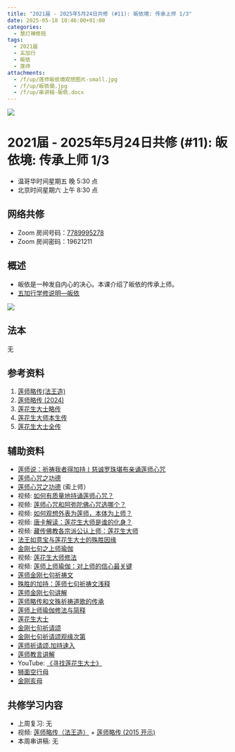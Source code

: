 ```yaml
---
title: "2021届 - 2025年5月24日共修 (#11): 皈依境: 传承上师 1/3"
date: 2025-05-18 10:46:00+01:00
categories:
  - 慧灯禅修班
tags:
  - 2021届
  - 五加行
  - 皈依
  - 莲师
attachments:
  - /f/up/莲师皈依境观想图片-small.jpg
  - /f/up/皈依偈.jpg
  - /f/up/串讲稿-皈依.docx
---
```

![](/f/up/maxresdefault.jpg)

# 2021届 - 2025年5月24日共修 (#11): 皈依境: 传承上师 1/3

* 温哥华时间星期五 晚 5:30 点
* 北京时间星期六 上午 8:30 点

## 网络共修

* Zoom 房间号码：[7789995278](https://zoom.us/j/7789995278)
* Zoom 房间密码：19621211

## 概述

* 皈依是一种发自内心的决心。本课介绍了皈依的传承上师。
* [](<>)[](<>)[](<>)[](<>)[](<>)[](<>)[](<>)[](<>)[](<>)[](https://fohuifayu.com/index.php/huideng-jiangtang/chanxiuke/zen-04/8656-zen04-gy)[五加行学修说明—皈依](https://fohuifayu.com/index.php/huideng-jiangtang/chanxiuke/zen-04/8656-zen04-gy) 

![](/f/up/莲师皈依境观想图片-small.jpg)

## 法本

[](<>)[](<>)[](<>)[](https://huidengchanxiu.net/books/b3/)[](https://fohuifayu.com/index.php/huideng-zhiguang/huideng-series/si-ce)[](https://fohuifayu.com/index.php/huideng-zhiguang/huideng-series/si-ce/236-a00033)[](<>)无[](<>)[](<>)[](<>)[](<>)[](<>)[](<>)[](<>)[](<>)[](<>)[](<>)[](<>)

## 参考资料

1. [莲师略传(法王造)](https://drive.google.com/drive/u/0/folders/1ej_JJYqsEDAIJJn5JRfVZOmYA3wFacao)
2. [莲师略传 (2024)](https://www.zhihuihai.net/%E8%8E%B2%E5%B8%88%E4%BF%AE%E6%B3%95/%E8%8E%B2%E5%B8%88%E7%95%A5%E4%BC%A0)
3. [](https://www.zhihuihai.net/%E8%8E%B2%E5%B8%88%E4%BF%AE%E6%B3%95/%E8%8E%B2%E5%B8%88%E7%95%A5%E4%BC%A0%E6%B3%95%E7%8E%8B%E9%80%A0)[莲花生大士略传](https://www.xuefovip.com/pdf/%E8%8E%B2%E8%8A%B1%E7%94%9F%E5%A4%A7%E5%A3%AB%E7%95%A5%E4%BC%A0.pdf)
4. [莲花生大师本生传](http://read.goodweb.net.cn/news/news_view.asp?newsid=2124)
5. [莲花生大士全传](https://huidengchanxiu.net/refs/cczj/lhsds)

## **辅助资料**

* [](https://fohuifayu.com/index.php/shipin-jingcui/wenda-zhailu/8615-v21021-v11)[](https://fohuifayu.com/index.php/shipin-jingcui/wenda-zhailu/2575-V16083-V04?title=)[莲师说：祈祷我者得加持丨慈诚罗珠堪布亲诵莲师心咒](https://fohuifayu.com/index.php/other-column/9660-v10?title=)
* [莲师心咒之功德](https://fohuifayu.com/index.php/other-column/xiangguan-jinglun/9071-d57?title=)
* [莲师心咒之功德](https://www.zhihuihai.net/%E6%99%BA%E6%82%B2%E5%AD%A6%E5%A0%82/2023%E5%AD%A6%E5%A0%82/%E8%8E%B2%E5%B8%88%E5%BF%83%E5%92%92%E4%B9%8B%E5%8A%9F%E5%BE%B7) (索上师）
* 视频: [如何有质量地持诵莲师心咒？](https://fohuifayu.com/index.php/shipin-jingcui/wenda-zhailu/5011-V19031-V01?title=)
* 视频: [莲师心咒和阿弥陀佛心咒选哪个？](https://fohuifayu.com/index.php/shipin-jingcui/wenda-zhailu/2063-W16016-V05?title=)
* [](https://fohuifayu.com/index.php/shipin-jingcui/wenda-zhailu/2063-W16016-V05?title=)视频: [如何观想外表为莲师，本体为上师？](https://fohuifayu.com/index.php/shipin-jingcui/wenda-zhailu/2441-V16023-V07?title=)
* 视频: [唐卡解读：莲花生大师是谁的化身？](https://fohuifayu.com/index.php/shipin-jingcui/jingcai-shipin/7954-y12031-y06?title=)
* 视频: [藏传佛教各宗派公认上师：莲花生大师](https://fohuifayu.com/index.php/shipin-jingcui/jingcai-shipin/7950-y12031-y02?title=)
* [法王如意宝与莲花生大士的殊胜因缘](https://fohuifayu.com/index.php/famai-chuancheng/fawang-ruyibao/fawang-pray/8281-fawang-lianshi?title=)
* [金刚七句之上师瑜伽](https://fohuifayu.com/index.php/huideng-zhiguang/huideng-chanxiu/di-er-ce/9187-a00128?title=%E8%8E%B2%E5%B8%88#anchor)
* 视频: [莲花生大师修法](https://fohuifayu.com/index.php/huideng-jiangtang/fofa-jianxiu/shangshi-yujia/650-l12031?title=%E9%87%91%E5%88%9A%E4%B8%83%E5%8F%A5)
* 视频: [莲师上师瑜伽：对上师的信心最关键](https://fohuifayu.com/index.php/shipin-jingcui/jingcai-shipin/7956-y12031-y08?title=)
* [](https://www.youtube.com/playlist?list=PLpQ93rK3nqoBsTlpTYB0zJcAWYk7oo9Qh)[莲师金刚七句祈祷文](https://www.zhihuihai.net/%E5%AD%A6%E4%BD%9B%E4%B9%8B%E5%AE%B6/%E5%88%9D%E7%BA%A7%E8%AF%BE%E7%A8%8B/%E5%8A%A0%E8%A1%8C/%E8%8E%B2%E5%B8%88%E9%87%91%E5%88%9A%E4%B8%83%E5%8F%A5%E7%A5%88%E7%A5%B7%E6%96%87%E9%87%8A/)
* [殊胜的加持：莲师七句祈祷文浅释](https://www.zhihuihai.net/%E8%8E%B2%E5%B8%88%E4%BF%AE%E6%B3%95/%E8%8E%B2%E5%B8%88%E4%B8%83%E5%8F%A5%E7%A5%88%E7%A5%B7%E6%96%87%E6%B5%85%E9%87%8A%E5%BC%80%E7%A4%BA)
* [](https://www.zhihuihai.net/%E8%8E%B2%E5%B8%88%E4%BF%AE%E6%B3%95/%E8%8E%B2%E5%B8%88%E4%B8%83%E5%8F%A5%E7%A5%88%E7%A5%B7%E6%96%87%E6%B5%85%E9%87%8A%E5%BC%80%E7%A4%BA)[莲师金刚七句讲解](https://drive.google.com/drive/folders/1bWdtMadryuo0uym0Xr-xv6-NoqWYdkrG)
* [莲师略传和文殊祈祷道歌的传承](https://www.zhihuihai.net/%E8%8E%B2%E5%B8%88%E4%BF%AE%E6%B3%95/%E8%8E%B2%E5%B8%88%E7%95%A5%E4%BC%A0%E6%96%87%E6%AE%8A%E7%A5%88%E8%AF%B7%E6%96%87%E4%BC%A0%E6%89%BF)
* [莲师上师瑜伽修法与简释](https://www.zhihuihai.net/%E8%8E%B2%E5%B8%88%E4%BF%AE%E6%B3%95/%E8%8E%B2%E5%B8%88%E4%B8%8A%E5%B8%88%E7%91%9C%E4%BC%BD%E4%BF%AE%E6%B3%95%E4%B8%8E%E7%AE%80%E9%87%8A)
* [莲花生大士](https://www.xianmixuezi.com/%E4%BC%A0%E6%89%BF%E6%BA%90%E6%B5%81/%E4%BC%A0%E6%89%BF%E7%A5%96%E5%B8%88/8-%E8%8E%B2%E8%8A%B1%E7%94%9F%E5%A4%A7%E5%A3%AB)
* [金刚七句祈请颂](https://www.xianmixuezi.com/%E5%85%B6%E4%BB%96/%E4%B8%80%E8%8E%B2%E5%B8%88%E6%B3%95%E9%97%A8/%E9%87%91%E5%88%9A%E4%B8%83%E5%8F%A5%E7%A5%88%E8%AF%B7%E9%A2%82)
* [金刚七句祈请颂观缘次第](https://www.xianmixuezi.com/%E5%85%B6%E4%BB%96/%E4%B8%80%E8%8E%B2%E5%B8%88%E6%B3%95%E9%97%A8/%E9%87%91%E5%88%9A%E4%B8%83%E5%8F%A5%E7%A5%88%E8%AF%B7%E9%A2%82%E8%A7%82%E7%BC%98%E6%AC%A1%E7%AC%AC)
* [莲师祈请颂.加持速入](https://www.xianmixuezi.com/%E5%85%B6%E4%BB%96/%E4%B8%80%E8%8E%B2%E5%B8%88%E6%B3%95%E9%97%A8/%E8%8E%B2%E5%B8%88%E7%A5%88%E8%AF%B7%E9%A2%82-%E5%8A%A0%E6%8C%81%E9%80%9F%E5%85%A5)
* [莲师教言讲解](https://drive.google.com/drive/folders/1rww_eQliU17G97Wprdk1FjNm5fcHFsqY)
* YouTube: [《寻找莲花生大士》](https://www.youtube.com/watch?v=rnNJzk6P9wg&t=1952s)
* [狮面空行母](https://baike.baidu.com/item/%E7%8B%AE%E9%9D%A2%E7%A9%BA%E8%A1%8C%E6%AF%8D/7474525)
* [金刚亥母](https://baike.baidu.com/item/%E9%87%91%E5%88%9A%E4%BA%A5%E6%AF%8D/1257111)

## **共修学习内容**

* 上周复习: [](<>)[](<>)[](<>)[](<>)[](<>)[](<>)[](<>)[](/f/up/开显解脱道略释1-思考题.pptx)[](/f/up/开显解脱道略释2-思考题.pptx)[](/f/up/开显解脱道略释3-思考题.pptx)[](/f/up/开显解脱道略释4-思考题.pptx)[](https://fohuifayu.com/index.php/huideng-jiangtang/chanxiuke/zen-04/2542-l17092)无[](<>)[](<>)[](<>)[](<>)[](<>)[](<>)[](<>)[](<>)[](<>)[](<>)[](<>)
* 视频: [](https://www.zhihuihai.net/%E8%8E%B2%E5%B8%88%E4%BF%AE%E6%B3%95/%E8%8E%B2%E5%B8%88%E7%95%A5%E4%BC%A0%E6%B3%95%E7%8E%8B%E9%80%A0)[莲师略传（法王造）](https://www.zhihuihai.net/%E8%8E%B2%E5%B8%88%E4%BF%AE%E6%B3%95/%E8%8E%B2%E5%B8%88%E7%95%A5%E4%BC%A0%E6%B3%95%E7%8E%8B%E9%80%A0) + [莲师略传 (2015 开示)](https://www.zhihuihai.net/%E8%8E%B2%E5%B8%88%E4%BF%AE%E6%B3%95/%E8%8E%B2%E5%B8%88%E7%95%A5%E4%BC%A0%E6%96%87%E6%AE%8A%E7%A5%88%E8%AF%B7%E6%96%87%E4%BC%A0%E6%89%BF)
* 本周串讲稿: [](/f/up/串讲稿-皈依.docx)[](/f/up/串讲稿-皈依.docx)[](<>)[](<>)[](<>)[](<>)[](<>)[](<>)[](<>)[](<>)[](<>)[](<>)[](<>)[](<>)[](<>)[](<>)无[](<>)[](<>)[](<>)[](<>)[](<>)[](<>)[](<>)[](<>)[](<>)[](<>)[](<>)[](/f/up/串讲稿-皈依.docx)
